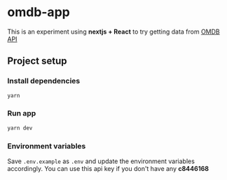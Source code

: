 # omdb-app
This is an experiment using **nextjs + React** to try getting data from [OMDB API](http://www.omdbapi.com/)

## Project setup

### Install dependencies

```bash
yarn
```

### Run app

```bash
yarn dev
```

### Environment variables

Save `.env.example` as `.env` and update the environment variables accordingly. You can use this api key if you don't have any **c8446168**
